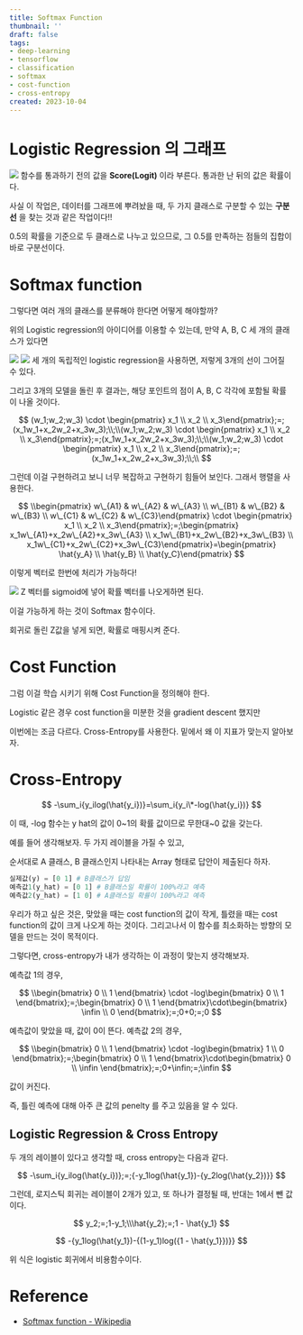 ```yaml
---
title: Softmax Function
thumbnail: ''
draft: false
tags:
- deep-learning
- tensorflow
- classification
- softmax
- cost-function
- cross-entropy
created: 2023-10-04
---
```


# Logistic Regression 의 그래프

![](_2019-07-15__4.53.43.png)
함수를 통과하기 전의 값을 **Score(Logit)** 이라 부른다. 통과한 난 뒤의 값은 확률이다.

사실 이 작업은, 데이터를 그래프에 뿌려놨을 때, 두 가지 클래스로 구분할 수 있는 **구분선** 을 찾는 것과 같은 작업이다!!

0.5의 확률을 기준으로 두 클래스로 나누고 있으므로, 그 0.5를 만족하는 점들의 집합이 바로 구분선이다.

# Softmax function

그렇다면 여러 개의 클래스를 분류해야 한다면 어떻게 해야할까?

위의 Logistic regression의 아이디어를 이용할 수 있는데, 만약 A, B, C 세 개의 클래스가 있다면

![](_2019-07-15__5.01.20.png)
![](_2019-07-15__5.04.01.png)
세 개의 독립적인 logistic regression을 사용하면, 저렇게 3개의 선이 그어질 수 있다.

그리고 3개의 모델을 돌린 후 결과는, 해당 포인트의 점이 A, B, C 각각에 포함될 확률이 나올 것이다.

$$
(w_1;w_2;w_3) \cdot \begin{pmatrix} x_1 \\ x_2 \\ x_3\end{pmatrix};=;(x_1w_1+x_2w_2+x_3w_3);\\;\\(w_1;w_2;w_3) \cdot \begin{pmatrix} x_1 \\ x_2 \\ x_3\end{pmatrix};=;(x_1w_1+x_2w_2+x_3w_3);\\;\\(w_1;w_2;w_3) \cdot \begin{pmatrix} x_1 \\ x_2 \\ x_3\end{pmatrix};=;(x_1w_1+x_2w_2+x_3w_3);\\;\\
$$

그런데 이걸 구현하려고 보니 너무 복잡하고 구현하기 힘들어 보인다. 그래서 행렬을 사용한다.

$$
\\begin{pmatrix} w\_{A1} & w\_{A2} & w\_{A3} \\ w\_{B1} & w\_{B2} & w\_{B3} \\ w\_{C1} & w\_{C2} & w\_{C3}\end{pmatrix} \cdot \begin{pmatrix} x_1 \\ x_2 \\ x_3\end{pmatrix};=;\begin{pmatrix} x_1w\_{A1}+x_2w\_{A2}+x_3w\_{A3} \\ x_1w\_{B1}+x_2w\_{B2}+x_3w\_{B3} \\ x_1w\_{C1}+x_2w\_{C2}+x_3w\_{C3}\end{pmatrix}=\begin{pmatrix} \hat{y_A} \\ \hat{y_B} \\ \hat{y_C}\end{pmatrix}
$$

이렇게 벡터로 한번에 처리가 가능하다!

![](_2019-07-15__5.29.25.png)
Z 벡터를 sigmoid에 넣어 확률 벡터를 나오게하면 된다.

이걸 가능하게 하는 것이 Softmax 함수이다.

회귀로 돌린 Z값을 넣게 되면, 확률로 매핑시켜 준다.

# Cost Function

그럼 이걸 학습 시키기 위해 Cost Function을 정의해야 한다.

Logistic 같은 경우 cost function을 미분한 것을 gradient descent 했지만

이번에는 조금 다르다. Cross-Entropy를 사용한다. 밑에서 왜 이 지표가 맞는지 알아보자.

# Cross-Entropy

$$
-\sum_i{y_ilog(\hat{y_i})}=\sum_i{y_i\*-log(\hat{y_i})}
$$

이 때, -log  함수는 y hat의 값이 0~1의 확률 값이므로 무한대~0 값을 갖는다.

예를 들어 생각해보자. 두 가지 레이블을 가질 수 있고,

순서대로 A 클래스, B 클래스인지 나타내는 Array 형태로 답안이 제출된다 하자.

````python
실제값(y) = [0 1] # B클래스가 답임
예측값1(y_hat) = [0 1] # B클래스일 확률이 100%라고 예측
예측값2(y_hat) = [1 0] # A클래스일 확률이 100%라고 예측
````

우리가 하고 싶은 것은, 맞았을 때는 cost function의 값이 작게, 틀렸을 때는 cost function의 값이 크게 나오게 하는 것이다. 그리고나서 이 함수를 최소화하는 방향의 모델을 만드는 것이 목적이다.

그렇다면, cross-entropy가 내가 생각하는 이 과정이 맞는지 생각해보자.

예측값 1의 경우, 

$$
\\begin{bmatrix} 0 \\ 1 \end{bmatrix} \cdot -log\begin{bmatrix} 0 \\ 1 \end{bmatrix};=;\begin{bmatrix} 0 \\ 1 \end{bmatrix}\cdot\begin{bmatrix} \infin \\ 0 \end{bmatrix};=;0+0;=;0
$$

예측값이 맞았을 때, 값이 0이 뜬다. 예측값 2의 경우,

$$
\\begin{bmatrix} 0 \\ 1 \end{bmatrix} \cdot -log\begin{bmatrix} 1 \\ 0 \end{bmatrix};=;\begin{bmatrix} 0 \\ 1 \end{bmatrix}\cdot\begin{bmatrix} 0 \\ \infin \end{bmatrix};=;0+\infin;=;\infin
$$

값이 커진다.

즉, 틀린 예측에 대해 아주 큰 값의 penelty 를 주고 있음을 알 수 있다.

## Logistic Regression & Cross Entropy

두 개의 레이블이 있다고 생각할 때, cross entropy는 다음과 같다.

$$
-\sum_i{y_ilog(\hat{y_i})};=;{-y_1log(\hat{y_1})-{y_2log(\hat{y_2})}}
$$

그런데, 로지스틱 회귀는 레이블이 2개가 있고, 또 하나가 결정될 때, 반대는 1에서 뺀 값이다.

$$
y_2;=;1-y_1;\\\hat{y_2};=;1 - \hat{y_1}
$$

$$
-{y_1log(\hat{y_1})-{(1-y_1)log({1 - \hat{y_1}})}}
$$

위 식은 logistic 회귀에서 비용함수이다.

# Reference

* [Softmax function - Wikipedia](https://en.wikipedia.org/wiki/Softmax_function)
